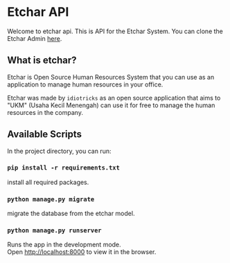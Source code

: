 # Etchar API
Welcome to etchar api. This is API for the Etchar System. You can clone the Etchar Admin [here](https://github.com/idiotricks/etchar-admin).

## What is etchar?
Etchar is Open Source Human Resources System that you can use as an application to manage human resources in your office. 

Etchar was made by `idiotricks` as an open source application that aims to "UKM" (Usaha Kecil Menengah) can use it for free to manage the human resources in the company.

## Available Scripts

In the project directory, you can run:

### `pip install -r requirements.txt`
install all required packages.

### `python manage.py migrate`
migrate the database from the etchar model.


### `python manage.py runserver`
Runs the app in the development mode.<br />
Open [http://localhost:8000](http://localhost:8000) to view it in the browser.

